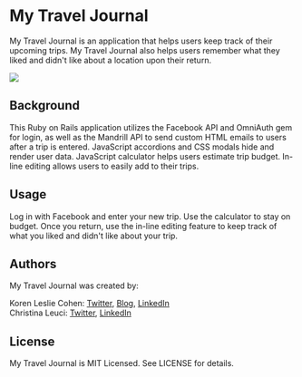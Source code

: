 # My Travel Journal

My Travel Journal is an application that helps users keep track of their upcoming trips. My Travel Journal also helps users remember what they liked and didn't like about a location upon their return.

<a href="http://mytraveljournal.me" target="_blank"><img src="http://www.korenlc.com/wp-content/uploads/2014/06/mytraveljournal-1024x570.png"></a>

## Background

This Ruby on Rails application utilizes the Facebook API and OmniAuth gem for login, as well as the Mandrill API to send custom HTML emails to users after a trip is entered. JavaScript accordions and CSS modals hide and render user data. JavaScript calculator helps users estimate trip budget. In-line editing allows users to easily add to their trips.

## Usage

Log in with Facebook and enter your new trip. Use the calculator to stay on budget. Once you return, use the in-line editing feature to keep track of what you liked and didn't like about your trip.

## Authors

My Travel Journal was created by:

Koren Leslie Cohen: <a href="http://twitter.com/korenlc" target="_blank">Twitter</a>, <a href="http://korenlc.com" target="_blank">Blog</a>, <a href="http://linkedin.com/pub/koren-leslie-cohen/26/178/726/" target="_blank">LinkedIn</a><br>
Christina Leuci: <a href="http://twitter.com/christinaleuci" target="_blank">Twitter</a>, <a href="http://linkedin.com/pub/christina-leuci/78/756/a57" target="_blank">LinkedIn</a><br> 

## License

My Travel Journal is MIT Licensed. See LICENSE for details.